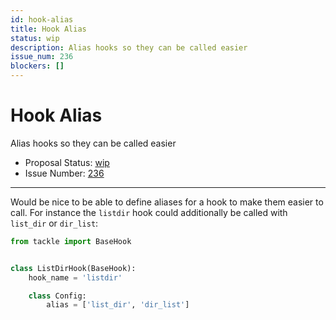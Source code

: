```yaml
---
id: hook-alias
title: Hook Alias
status: wip
description: Alias hooks so they can be called easier
issue_num: 236
blockers: []
---
```

[//]: # (--start-header--DO NOT MODIFY)

# Hook Alias

Alias hooks so they can be called easier

- Proposal Status: [wip](README.md#status)
- Issue Number: [236](https://github.com/sudoblockio/tackle/issue/236)
---
[//]: # (--end-header--start-body--MODIFY)

Would be nice to be able to define aliases for a hook to make them easier to call. For instance the `listdir` hook could additionally be called with `list_dir` or `dir_list`:

```python
from tackle import BaseHook


class ListDirHook(BaseHook):
    hook_name = 'listdir'

    class Config:
        alias = ['list_dir', 'dir_list']
```
